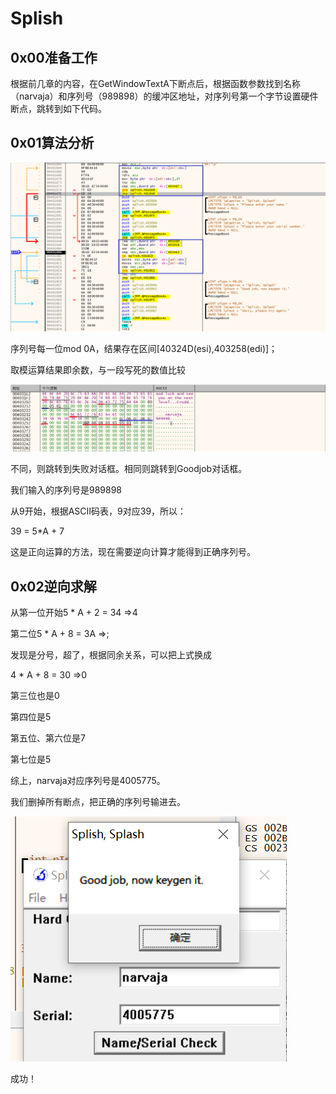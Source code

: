 # Splish

## 0x00准备工作

根据前几章的内容，在GetWindowTextA下断点后，根据函数参数找到名称（narvaja）和序列号（989898）的缓冲区地址，对序列号第一个字节设置硬件断点，跳转到如下代码。

## 0x01算法分析

![image-20251027202311107](splish.assets/image-20251027202311107.png)

序列号每一位mod 0A，结果存在区间[40324D(esi),403258(edi)]；

取模运算结果即余数，与一段写死的数值比较

![image-20251027202844984](splish.assets/image-20251027202844984.png)

不同，则跳转到失败对话框。相同则跳转到Goodjob对话框。

我们输入的序列号是989898

从9开始，根据ASCII码表，9对应39，所以：

39 = 5*A + 7

这是正向运算的方法，现在需要逆向计算才能得到正确序列号。

## 0x02逆向求解

从第一位开始5 * A + 2 = 34 =>4

第二位5 * A + 8 = 3A =>;

发现是分号，超了，根据同余关系，可以把上式换成

4 * A + 8 = 30 =>0

第三位也是0

第四位是5

第五位、第六位是7

第七位是5

综上，narvaja对应序列号是4005775。

我们删掉所有断点，把正确的序列号输进去。

![image-20251027205041934](splish.assets/image-20251027205041934.png)

成功！
